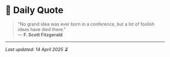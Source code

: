 # 📜 Daily Quote

> "No grand idea was ever born in a conference, but a lot of foolish ideas have died there."  
> — **F. Scott Fitzgerald**

---

_Last updated: 14 April 2025 ⏳_

